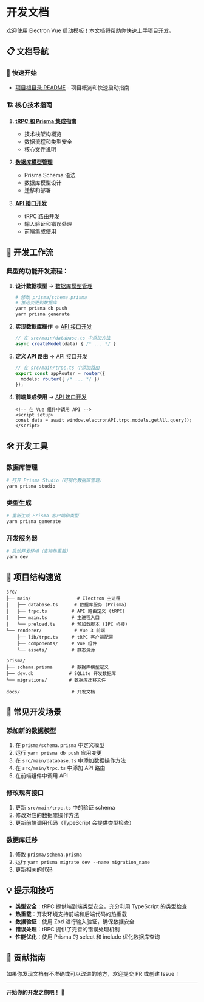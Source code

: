 # 开发文档

欢迎使用 Electron Vue 启动模板！本文档将帮助你快速上手项目开发。

## 📋 文档导航

### 🚀 快速开始
- [项目根目录 README](../README.md) - 项目概览和快速启动指南

### 🏗️ 核心技术指南
1. **[tRPC 和 Prisma 集成指南](./trpc-prisma-guide.md)**
   - 技术栈架构概览
   - 数据流程和类型安全
   - 核心文件说明

2. **[数据库模型管理](./database-models.md)**
   - Prisma Schema 语法
   - 数据库模型设计
   - 迁移和部署

3. **[API 接口开发](./api-development.md)**
   - tRPC 路由开发
   - 输入验证和错误处理
   - 前端集成使用

## 🔄 开发工作流

### 典型的功能开发流程：

1. **设计数据模型** → [数据库模型管理](./database-models.md)
   ```bash
   # 修改 prisma/schema.prisma
   # 推送变更到数据库
   yarn prisma db push
   yarn prisma generate
   ```

2. **实现数据库操作** → [API 接口开发](./api-development.md#第二步在数据库服务中添加方法)
   ```typescript
   // 在 src/main/database.ts 中添加方法
   async createModel(data) { /* ... */ }
   ```

3. **定义 API 路由** → [API 接口开发](./api-development.md#第三步定义-trpc-路由)
   ```typescript
   // 在 src/main/trpc.ts 中添加路由
   export const appRouter = router({
     models: router({ /* ... */ })
   });
   ```

4. **前端集成使用** → [API 接口开发](./api-development.md#第四步在前端使用接口)
   ```vue
   <!-- 在 Vue 组件中调用 API -->
   <script setup>
   const data = await window.electronAPI.trpc.models.getAll.query();
   </script>
   ```

## 🛠️ 开发工具

### 数据库管理
```bash
# 打开 Prisma Studio（可视化数据库管理）
yarn prisma studio
```

### 类型生成
```bash
# 重新生成 Prisma 客户端和类型
yarn prisma generate
```

### 开发服务器
```bash
# 启动开发环境（支持热重载）
yarn dev
```

## 📁 项目结构速览

```
src/
├── main/                 # Electron 主进程
│   ├── database.ts      # 数据库服务 (Prisma)
│   ├── trpc.ts         # API 路由定义 (tRPC)
│   ├── main.ts         # 主进程入口
│   └── preload.ts      # 预加载脚本 (IPC 桥接)
└── renderer/            # Vue 3 前端
    ├── lib/trpc.ts     # tRPC 客户端配置
    ├── components/     # Vue 组件
    └── assets/         # 静态资源

prisma/
├── schema.prisma       # 数据库模型定义
├── dev.db             # SQLite 开发数据库
└── migrations/        # 数据库迁移文件

docs/                   # 开发文档
```

## 🎯 常见开发场景

### 添加新的数据模型
1. 在 `prisma/schema.prisma` 中定义模型
2. 运行 `yarn prisma db push` 应用变更
3. 在 `src/main/database.ts` 中添加数据操作方法
4. 在 `src/main/trpc.ts` 中添加 API 路由
5. 在前端组件中调用 API

### 修改现有接口
1. 更新 `src/main/trpc.ts` 中的验证 schema
2. 修改对应的数据库操作方法
3. 更新前端调用代码（TypeScript 会提供类型检查）

### 数据库迁移
1. 修改 `prisma/schema.prisma`
2. 运行 `yarn prisma migrate dev --name migration_name`
3. 更新相关的代码

## 💡 提示和技巧

- **类型安全**：tRPC 提供端到端类型安全，充分利用 TypeScript 的类型检查
- **热重载**：开发环境支持前端和后端代码的热重载
- **数据验证**：使用 Zod 进行输入验证，确保数据安全
- **错误处理**：tRPC 提供了完善的错误处理机制
- **性能优化**：使用 Prisma 的 select 和 include 优化数据库查询

## 🤝 贡献指南

如果你发现文档有不准确或可以改进的地方，欢迎提交 PR 或创建 Issue！

---

**开始你的开发之旅吧！** 🚀
